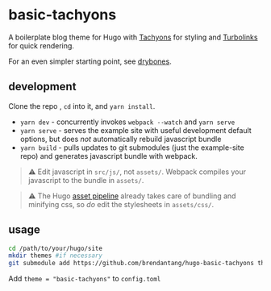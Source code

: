 # basic-tachyons

A boilerplate blog theme for Hugo with [Tachyons](https://tachyons.io) for styling and [Turbolinks](https://github.com/turbolinks/turbolinks) for quick rendering.

For an even simpler starting point, see [drybones](https://github.com/brendantang/hugo-drybones).

## development

Clone the repo , `cd` into it, and `yarn install`.

- `yarn dev` - concurrently invokes `webpack --watch` and `yarn serve`
- `yarn serve` - serves the example site with useful development default options, but does _not_ automatically rebuild javascript bundle
- `yarn build` - pulls updates to git submodules (just the example-site repo) and generates javascript bundle with webpack.

> ⚠️ Edit javascript in `src/js/`, not `assets/`. 
> Webpack compiles your javascript to the bundle in `assets/`.

> ⚠️ The Hugo [asset pipeline](https://gohugo.io/hugo-pipes/introduction/) already takes care of bundling and minifying css,
> so _do_ edit the stylesheets in `assets/css/`.

## usage

```sh
cd /path/to/your/hugo/site
mkdir themes #if necessary
git submodule add https://github.com/brendantang/hugo-basic-tachyons themes/basic-tachyons
```

Add `theme = "basic-tachyons"` to `config.toml`
